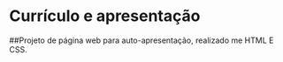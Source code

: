 # Currículo e apresentação
##Projeto de página web para auto-apresentação, realizado me HTML E CSS.
